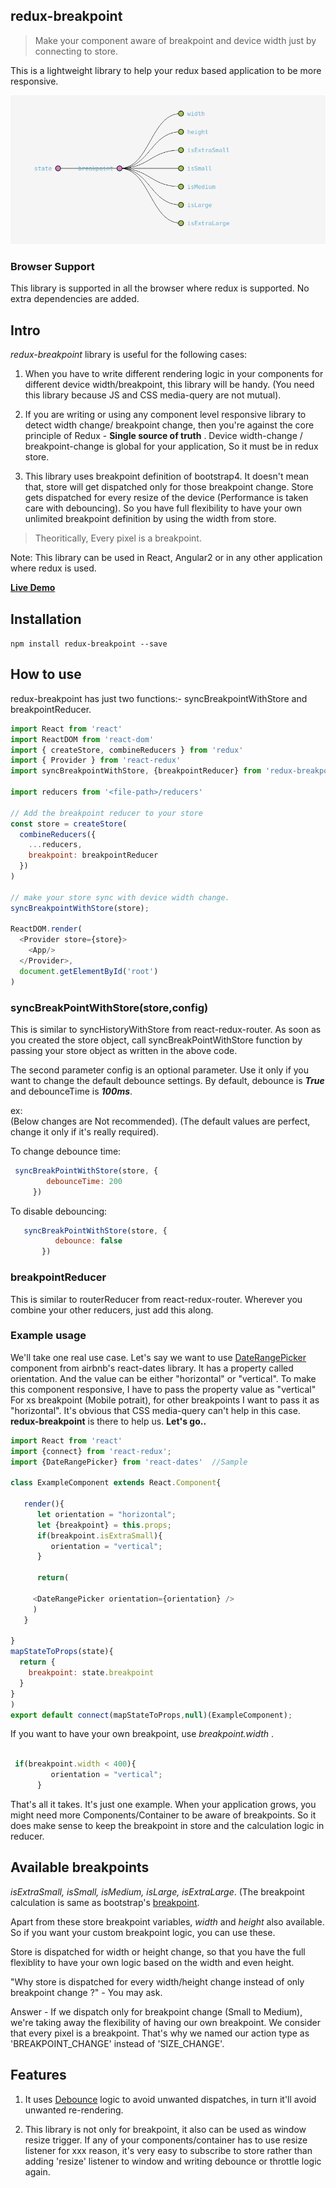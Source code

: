 ## redux-breakpoint

> Make your component aware of breakpoint and device width just by connecting to store.

This is a  lightweight  library to help your redux based application to be more responsive. 

![Store State](https://raw.githubusercontent.com/bala94/bala94.github.io/master/store.png)

### Browser Support
This library is supported in all the browser where redux is supported. No extra dependencies are added.



## Intro

   _redux-breakpoint_   library is useful for the following cases:



1) When you have to write different rendering logic in your components for different device width/breakpoint, this library will be handy. (You need this library because JS and CSS media-query are not mutual). 

2) If you are writing or using any component level responsive library to detect width change/ breakpoint change, then you're against the core principle of Redux - **Single source of truth** .  Device width-change / breakpoint-change is global for your application, So it must be in redux store.

3) This library uses breakpoint definition of bootstrap4. It doesn't mean that, store will get dispatched only for those breakpoint change. Store gets dispatched for every resize of the device (Performance is taken care with debouncing). So you have full flexibility to have your own unlimited breakpoint definition by using the width from store.

> Theoritically, Every pixel is a breakpoint. 

Note: This library can be used in React, Angular2 or in any other application where redux is used.

**[Live Demo](https://bala94.github.io/)**  


## Installation

`npm install redux-breakpoint --save`

## How to use

redux-breakpoint has just two functions:- syncBreakpointWithStore and breakpointReducer.

```js
import React from 'react'
import ReactDOM from 'react-dom'
import { createStore, combineReducers } from 'redux'
import { Provider } from 'react-redux'
import syncBreakpointWithStore, {breakpointReducer} from 'redux-breakpoint'

import reducers from '<file-path>/reducers'

// Add the breakpoint reducer to your store
const store = createStore(
  combineReducers({
    ...reducers,
    breakpoint: breakpointReducer
  })
)

// make your store sync with device width change.
syncBreakpointWithStore(store);

ReactDOM.render(
  <Provider store={store}>
    <App/>
  </Provider>,
  document.getElementById('root')
)
```

 


###  syncBreakPointWithStore(store,config) 
  This is similar to syncHistoryWithStore from react-redux-router.
  As soon as you created the store object, call syncBreakPointWithStore function by passing your store object as written in the above code.

  The second parameter config is an optional parameter. Use it only if you want to change the default debounce settings.
  By default, debounce is **_True_** and debounceTime is _**100ms**_. 

  ex:  
  (Below changes are Not recommended). (The default values are perfect, change it only if it's really required).

  To change debounce time:

  ```js
   syncBreakPointWithStore(store, {
          debounceTime: 200
       })
  ```
  
  To disable debouncing:

```js
   syncBreakPointWithStore(store, {
          debounce: false
       })
```  



### breakpointReducer
  This is similar to routerReducer from react-redux-router. Wherever you combine your other reducers, just add this along. 


### Example usage
  We'll take one real use case. Let's say we want to use [DateRangePicker](https://github.com/airbnb/react-dates) component from airbnb's react-dates library.
  It has a property called orientation. And the value can be either "horizontal" or "vertical". To make this component responsive, I have to pass the property value as "vertical" For xs breakpoint (Mobile potrait), for other breakpoints I want to pass it as "horizontal". It's obvious that CSS media-query can't help in this case. **redux-breakpoint** is there to help us.  **Let's go..**
  

```js
import React from 'react'
import {connect} from 'react-redux';
import {DateRangePicker} from 'react-dates'  //Sample

class ExampleComponent extends React.Component{
  
   render(){
      let orientation = "horizontal";
      let {breakpoint} = this.props;
      if(breakpoint.isExtraSmall){
         orientation = "vertical";
      } 
       
      return(

     <DateRangePicker orientation={orientation} /> 
     )
   }

}
mapStateToProps(state){ 
  return {
    breakpoint: state.breakpoint
  }
}
)
export default connect(mapStateToProps,null)(ExampleComponent);
```

If you want to have your own breakpoint, use _breakpoint.width_ .

```js

 if(breakpoint.width < 400){
         orientation = "vertical";
      } 

```

That's all it takes. It's just one example. When your application grows, you might need more Components/Container to be aware of breakpoints. So it does make sense to keep the breakpoint in store and the calculation logic in reducer.

 

## Available breakpoints
   _isExtraSmall, isSmall, isMedium, isLarge, isExtraLarge_. (The breakpoint calculation is same as bootstrap's [breakpoint](https://v4-alpha.getbootstrap.com/layout/overview/).

   Apart from these store breakpoint variables,  _width_  and _height_ also available. So if you want your custom breakpoint logic, you can use these. 

   Store is dispatched for width or height change, so that you have the full flexiblity to have your own logic based on the width and even height.
   
   "Why store is dispatched for every width/height change instead of only breakpoint change ?" - You may ask. 

   Answer - If we dispatch only for breakpoint change (Small to Medium), we're taking away the flexibility of having our own breakpoint. We consider that every pixel is a breakpoint. That's why we named our action type as 'BREAKPOINT_CHANGE' instead of 'SIZE_CHANGE'.



## Features
1. It uses [Debounce](https://medium.com/@_jh3y/throttling-and-debouncing-in-javascript-b01cad5c8edf) logic to avoid unwanted dispatches, in turn it'll avoid unwanted re-rendering.

2. This library is not only for breakpoint, it also can be used as window resize trigger. If any of your components/container has to use resize listener for xxx reason, it's very easy to subscribe to store rather than adding 'resize' listener to window and writing debounce or throttle logic again.  




